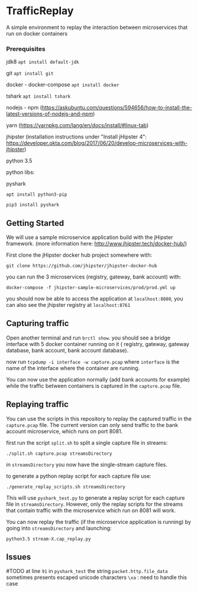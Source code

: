 # TrafficReplay

A simple environment to replay the interaction between microservices that run on docker containers

### Prerequisites

jdk8 `apt install default-jdk`

git `apt install git`

docker - docker-compose `apt install docker`

tshark `apt install tshark`

nodejs - npm (https://askubuntu.com/questions/594656/how-to-install-the-latest-versions-of-nodejs-and-npm) 

yarn (https://yarnpkg.com/lang/en/docs/install/#linux-tab)

jhipster (installation instructions under "Install jHipster 4": https://developer.okta.com/blog/2017/06/20/develop-microservices-with-jhipster) 

python 3.5 

python libs:

pyshark 

`apt install python3-pip`

`pip3 install pyshark`

## Getting Started

We will use a sample microservice application build with the jHipster framework. (more information here: http://www.jhipster.tech/docker-hub/)

First clone the jHipster docker hub project somewhere with:

  `git clone https://github.com/jhipster/jhipster-docker-hub`
  
you can run the 3 microservices (registry, gateway, bank account) with:

  `docker-compose -f jhipster-sample-microservices/prod/prod.yml up`
  
you should now be able to access the application at `localhost:8080`, you can also see the jhipster registry at `localhost:8761`
  
## Capturing traffic

Open another terminal and run `brctl show`. you should see a bridge interface with 5 docker container running on it ( registry, gateway, gateway database, bank account, bank account database).

now run `tcpdump -i interface -w capture.pcap` where `interface` is the name of the interface where the container are running.

You can now use the application normally (add bank accounts for example) while the traffic between containers is captured in the `capture.pcap` file.


## Replaying traffic

You can use the scripts in this repository to replay the captured traffic in the `capture.pcap` file. The current version can only send traffic to the bank account microservice, which runs on port 8081.

first run the script `split.sh` to split a single capture file in streams:

  `./split.sh capture.pcap streamsDirectory`
  
in `streamsDirectory` you now have the single-stream capture files.

to generate a python replay script for each capture file use:

  `./generate_replay_scripts.sh streamsDirectory`
  
This will use `pyshark_test.py` to generate a replay script for each capture file in `streamsDirectory`. However, only the replay scripts for the streams that contain traffic with the microservice which run on 8081 will work.

You can now replay the traffic (if the microservice application is running) by going into `streamsDirectory` and launching:

  `python3.5 stream-X.cap_replay.py`
  
## Issues

#TODO
at line `91` in `pyshark_test` the string `packet.http.file_data` sometimes presents escaped unicode characters `\xa` : need to handle this case
  
